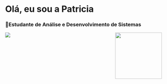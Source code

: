 # Olá, eu sou a Patricia 
<h3>📘Estudante de Análise e Desenvolvimento de Sistemas</h3>
<div>
  <a href="https://github.com/PatriciaDamasceno883/Patricia-Damasceno-Geraldo/edit/main/README.md">
  <img leight="180cm" src="https://github-readme-stats.vercel.app/api?username=PatriciaDamasceno883&show_icons=true&theme=transparent&include_all_commits=true&count_private-true"/>
     <img leight="180cm" widht="40" height="150" align="right" src="https://github-readme-stats.vercel.app/api/top-langs/?username=PatriciaDamasceno883&layout=compact&langs_count=16&theme=transparent">
    </div>
  
 <div style="display: inline_block><br>
             <img align="center" alt=Patty-Java" height="30" widht="40" src="https://cdn.jsdelivr.net/gh/devicons/devicon/icons/java/java-plain.svg"/>
</div>


